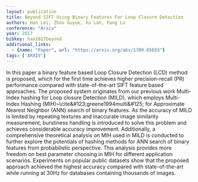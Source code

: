```yaml
---
layout: publication
title: Beyond SIFT Using Binary Features For Loop Closure Detection
authors: Han Lei, Zhou Guyue, Xu Lan, Fang Lu
conference: "Arxiv"
year: 2017
bibkey: han2017beyond
additional_links:
  - {name: "Paper", url: "https://arxiv.org/abs/1709.05833"}
tags: ['ARXIV']
---
```

In this paper a binary feature based Loop Closure Detection (LCD) method is proposed, which for the first time achieves higher precision-recall (PR) performance compared with state-of-the-art SIFT feature based approaches. The proposed system originates from our previous work Multi-Index hashing for Loop closure Detection (MILD), which employs Multi-Index Hashing (MIH)~\cite&amp;\#123;greene1994multi&amp;\#125; for Approximate Nearest Neighbor (ANN) search of binary features. As the accuracy of MILD is limited by repeating textures and inaccurate image similarity measurement, burstiness handling is introduced to solve this problem and achieves considerable accuracy improvement. Additionally, a comprehensive theoretical analysis on MIH used in MILD is conducted to further explore the potentials of hashing methods for ANN search of binary features from probabilistic perspective. This analysis provides more freedom on best parameter choosing in MIH for different application scenarios. Experiments on popular public datasets show that the proposed approach achieved the highest accuracy compared with state-of-the-art while running at 30Hz for databases containing thousands of images.
